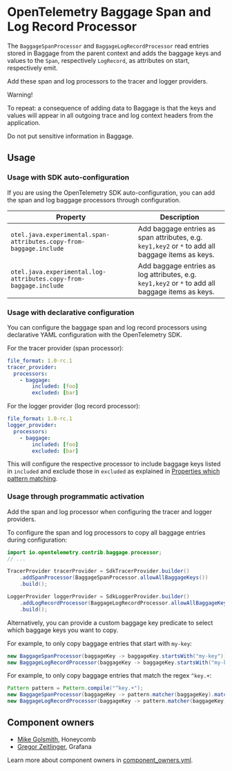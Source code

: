 # OpenTelemetry Baggage Span and Log Record Processor

The `BaggageSpanProcessor` and `BaggageLogRecordProcessor` read entries stored in Baggage from the
parent context and adds the baggage keys and values to the `Span`, respectively `LogRecord`, as
attributes on start, respectively emit.

Add these span and log processors to the tracer and logger providers.

Warning!

To repeat: a consequence of adding data to Baggage is that the keys and values
will appear in all outgoing trace and log context headers from the application.

Do not put sensitive information in Baggage.

## Usage

### Usage with SDK auto-configuration

If you are using the OpenTelemetry SDK auto-configuration, you can add the span and log baggage
processors through configuration.

| Property                                                           | Description                                                                                       |
|--------------------------------------------------------------------|---------------------------------------------------------------------------------------------------|
| `otel.java.experimental.span-attributes.copy-from-baggage.include` | Add baggage entries as span attributes, e.g. `key1,key2` or `*` to add all baggage items as keys. |
| `otel.java.experimental.log-attributes.copy-from-baggage.include`  | Add baggage entries as log attributes, e.g. `key1,key2` or `*` to add all baggage items as keys.  |

### Usage with declarative configuration

You can configure the baggage span and log record processors using declarative YAML configuration with the OpenTelemetry SDK.

For the tracer provider (span processor):

```yaml
file_format: 1.0-rc.1
tracer_provider:
  processors:
    - baggage:
        included: [foo]
        excluded: [bar]
```

For the logger provider (log record processor):

```yaml
file_format: 1.0-rc.1
logger_provider:
  processors:
    - baggage:
        included: [foo]
        excluded: [bar]
```

This will configure the respective processor to include baggage keys listed in `included` and
exclude those in `excluded` as explained in
[Properties which pattern matching](https://github.com/open-telemetry/opentelemetry-configuration/blob/main/CONTRIBUTING.md#properties-which-pattern-matching).

### Usage through programmatic activation

Add the span and log processor when configuring the tracer and logger providers.

To configure the span and log processors to copy all baggage entries during configuration:

```java
import io.opentelemetry.contrib.baggage.processor;
// ...

TracerProvider tracerProvider = SdkTracerProvider.builder()
    .addSpanProcessor(BaggageSpanProcessor.allowAllBaggageKeys())
    .build();

LoggerProvider loggerProvider = SdkLoggerProvider.builder()
    .addLogRecordProcessor(BaggageLogRecordProcessor.allowAllBaggageKeys())
    .build();
```

Alternatively, you can provide a custom baggage key predicate to select which baggage keys you want to copy.

For example, to only copy baggage entries that start with `my-key`:

```java
new BaggageSpanProcessor(baggageKey -> baggageKey.startsWith("my-key"));
new BaggageLogRecordProcessor(baggageKey -> baggageKey.startsWith("my-key"));
```

For example, to only copy baggage entries that match the regex `^key.+`:

```java
Pattern pattern = Pattern.compile("^key.+");
new BaggageSpanProcessor(baggageKey -> pattern.matcher(baggageKey).matches());
new BaggageLogRecordProcessor(baggageKey -> pattern.matcher(baggageKey).matches());
```

## Component owners

- [Mike Golsmith](https://github.com/MikeGoldsmith), Honeycomb
- [Gregor Zeitlinger](https://github.com/zeitlinger), Grafana

Learn more about component owners in [component_owners.yml](../.github/component_owners.yml).
